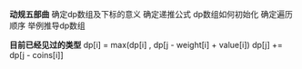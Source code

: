 **动规五部曲**
确定dp数组及下标的意义
确定递推公式
dp数组如何初始化
确定遍历顺序
举例推导dp数组

**目前已经见过的类型**
dp[i] = max(dp[i] , dp[j - weight[i] + value[i])
dp[j] += dp[j - coins[i]]
